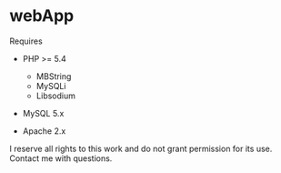 # webApp

Requires
+ PHP >= 5.4
  + MBString
  + MySQLi 
  + Libsodium

+ MySQL 5.x

+ Apache 2.x

I reserve all rights to this work and do not grant permission for its use. Contact me with questions.
